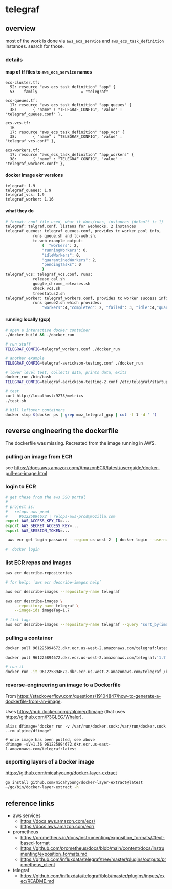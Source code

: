 # telegraf

## overview

most of the work is done via `aws_ecs_service` and `aws_ecs_task_definition` instances. search for those.

### details


####  map of tf files to `aws_ecs_service` names

```
ecs-cluster.tf:
  52: resource "aws_ecs_task_definition" "app" {
  53    family                   = "telegraf"

ecs-queues.tf:
  17: resource "aws_ecs_task_definition" "app_queues" {
  38:       { "name" : "TELEGRAF_CONFIG", "value" : "telegraf_queues.conf" },

ecs-vcs.tf:
  16
  17: resource "aws_ecs_task_definition" "app_vcs" {
  38:       { "name" : "TELEGRAF_CONFIG", "value" : "telegraf_vcs.conf" },

ecs-workers.tf:
  17: resource "aws_ecs_task_definition" "app_workers" {
  38:       { "name" : "TELEGRAF_CONFIG", "value" : "telegraf_workers.conf" },
```

#### docker image ekr versions

```
telegraf: 1.9
telegraf_queues: 1.9
telegraf_vcs: 1.9
telegraf_worker: 1.16
```

#### what they do

```bash
# format: conf file used, what it does/runs, instances (default is 1)
telegraf: telgraf.conf, listens for webhooks, 2 instances
telegraf_queues: telegraf_queues.conf, provides tc worker pool info,
            runs queue.sh and tc-web.sh,
            tc-web example output:
                (  "workers": 2,
                "runningWorkers": 0,
                "idleWorkers": 0,
                "quarantinedWorkers": 2,
                "pendingTasks": 0
                )
telegraf_vcs: telegraf_vcs.conf, runs:
            release_cal.sh
            google_chrome_releases.sh
            check_vcs.sh
            treestatus2.sh
telegraf_worker: telegraf_workers.conf, provides tc worker success info,
            runs queue2.sh which provides:
                "workers":4,"completed": 2, "failed": 3, "idle":4,"quarantined":0,"pendingTasks": 0

```

#### running locally (gcp)

```bash
# open a interactive docker container
./docker_build && ./docker_run

# run stuff
TELEGRAF_CONFIG=telegraf_workers.conf ./docker_run

# another example
TELEGRAF_CONFIG=telegraf-aerickson-testing.conf ./docker_run

# lower level test, collects data, prints data, exits
docker_run /bin/bash
TELEGRAF_CONFIG=telegraf-aerickson-testing-2.conf /etc/telegraf/startup.sh --test

# test
curl http://localhost:9273/metrics
./test.sh

# kill leftover containers
docker stop $(docker ps | grep moz_telegraf_gcp | cut -f 1 -d ' ')

```

## reverse engineering the dockerfile

The dockerfile was missing. Recreated from the image running in AWS.

### pulling an image from ECR

see https://docs.aws.amazon.com/AmazonECR/latest/userguide/docker-pull-ecr-image.html

### login to ECR

```bash
# get these from the aws SSO portal
#
# project is:
#   relops-aws-prod
#     961225894672 | relops-aws-prod@mozilla.com
export AWS_ACCESS_KEY_ID=...
export AWS_SECRET_ACCESS_KEY=...
export AWS_SESSION_TOKEN=...

 aws ecr get-login-password --region us-west-2  | docker login --username AWS --password-stdin 961225894672.dkr.ecr.us-west-2.amazonaws.com

#  docker login
```

### list ECR repos and images

```bash
aws ecr describe-repositories

# for help: `aws ecr describe-images help`

aws ecr describe-images --repository-name telegraf

aws ecr describe-images \
    --repository-name telegraf \
    --image-ids imageTag=1.7

# list tags
aws ecr describe-images --repository-name telegraf --query "sort_by(imageDetails,& imagePushedAt)[ * ].imageTags[ * ]"
```

### pulling a container

```bash
docker pull 961225894672.dkr.ecr.us-west-2.amazonaws.com/telegraf:latest

docker pull 961225894672.dkr.ecr.us-west-2.amazonaws.com/telegraf:'1.7'

# run it
docker run -it 961225894672.dkr.ecr.us-west-2.amazonaws.com/telegraf /bin/bash
```

### reverse-engineering an image to a Dockerfile

From https://stackoverflow.com/questions/19104847/how-to-generate-a-dockerfile-from-an-image.

Uses https://hub.docker.com/r/alpine/dfimage (that uses https://github.com/P3GLEG/Whaler).

```
alias dfimage="docker run -v /var/run/docker.sock:/var/run/docker.sock --rm alpine/dfimage"

# once image has been pulled, see above
dfimage -sV=1.36 961225894672.dkr.ecr.us-east-1.amazonaws.com/telegraf:latest
```

### exporting layers of a Docker image

https://github.com/micahyoung/docker-layer-extract

```bash
go install github.com/micahyoung/docker-layer-extract@latest
~/go/bin/docker-layer-extract -h

```

## reference links
- aws services
  - https://docs.aws.amazon.com/ecs/
  - https://docs.aws.amazon.com/ecr/
- prometheus
  - https://prometheus.io/docs/instrumenting/exposition_formats/#text-based-format
  - https://github.com/prometheus/docs/blob/main/content/docs/instrumenting/exposition_formats.md
  - https://github.com/influxdata/telegraf/tree/master/plugins/outputs/prometheus_client
- telegraf
  - https://github.com/influxdata/telegraf/blob/master/plugins/inputs/exec/README.md